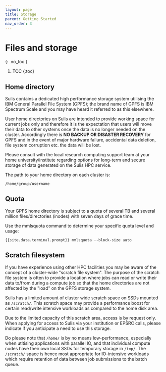 ```yaml
---
layout: page
title: Storage 
parent: Getting Started
nav_order: 3
---
```


# Files and storage 
{: .no_toc }

1. TOC
{:toc}

## Home directory

Sulis contains a dedicated high performance storage system utilising the IBM General Parallel File System (GPFS); the brand name of GPFS is IBM Spectrum Scale and you may have heard it referred to as this elsewhere. 

User home directories on Sulis are intended to provide working space for current jobs only and therefore it is the expectation that users will move their data to other systems once the data is no longer needed on the cluster. Accordingly there is **NO BACKUP OR DISASTER RECOVERY** for GPFS and in the event of major hardware failure, accidental data deletion, file system corruption etc. the data will be lost.

Please consult with the local research computing support team at your home university/institute regarding options for long-term and secure storage of data generated on the Sulis HPC service.

The path to your home directory on each cluster is: 

```
/home/group/username
```

## Quota

Your GPFS home directory is subject to a quota of several TB and several million files/directories (inodes) with seven days of grace time. 

Use the mmlsquota command to determine your specific quota level and usage: 

```
{{site.data.terminal.prompt}} mmlsquota --block-size auto
```

## Scratch filesystem

If you have experience using other HPC facilities you may be aware of the concept of a cluster-wide "scratch file system". The purpose of the scratch file system is often to provide a location where jobs can read or write their data to/from during a compute job so that the home directories are not affected by the "load" on the GPFS storage system. 

Sulis has a limited amount of cluster wide scratch space on SSDs mounted as `/scratch/`. This scratch space may provide a performance boost for certain read/write intensive workloads as compared to the home disk area.

Due to the limited capacity of this scratch area, access is by request only. When applying for access to Sulis via your institution or EPSRC calls, please indicate if you anticipate a need to use this storage. 

Do please note that `/home/` is by no means low-performance, especially when utitising applications with parallel IO, and that individual compute nodes have their own local SSDs for temporary storage in `/tmp/`. The `/scratch/` space is hence most appropriate for IO-intensive workloads which require retention of data between job submissions to the batch queue.